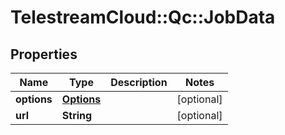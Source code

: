# TelestreamCloud::Qc::JobData

## Properties
Name | Type | Description | Notes
------------ | ------------- | ------------- | -------------
**options** | [**Options**](Options.md) |  | [optional] 
**url** | **String** |  | [optional] 


